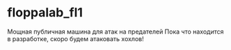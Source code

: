 # floppalab_fl1
Мощная публичная машина для атак на предателей
Пока что находится в разработке,  скоро будем атаковать хохлов!
